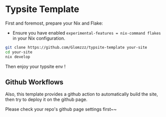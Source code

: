 # Typsite Template
First and foremost, prepare your Nix and Flake:
-   Ensure you have enabled `experimental-features = nix-command flakes` in your Nix configuration.

```bash
git clone https://github.com/Glomzzz/typsite-template your-site
cd your-site
nix develop
```

Then enjoy your typsite env !

## Github Workflows

Also, this template provides a github action to automatically build the site, then try to deploy it on the github page.

Please check your repo's github page settings first\~\~

